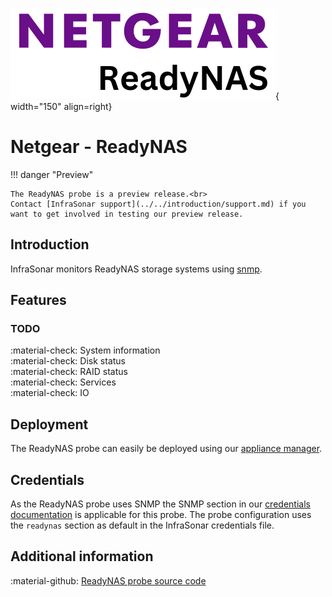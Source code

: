 ![NetApp-Probe](../../../images/probe_readynas.png){ width="150" align=right}

# Netgear - ReadyNAS

!!! danger "Preview"

    The ReadyNAS probe is a preview release.<br>
    Contact [InfraSonar support](../../introduction/support.md) if you want to get involved in testing our preview release.


## Introduction

InfraSonar monitors ReadyNAS storage systems using [snmp](index.md).

## Features

### TODO

:material-check: System information<br>
:material-check: Disk status<br>
:material-check: RAID status<br>
:material-check: Services<br>
:material-check: IO

## Deployment

The ReadyNAS probe can easily be deployed using our [appliance manager](./../appliance/appliance_manager.md).

## Credentials

As the ReadyNAS probe uses SNMP the SNMP section in our [credentials documentation](../appliance/credentials.md) is applicable for this probe.
The probe configuration uses the `readynas` section as default in the InfraSonar credentials file.

## Additional information

:material-github: [ReadyNAS probe source code](https://github.com/infrasonar/readynas-probe)

